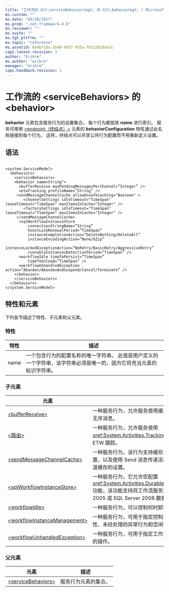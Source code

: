 ```yaml
---
title: "工作流的 &lt;serviceBehaviors&gt; 的 &lt;behavior&gt; | Microsoft Docs"
ms.custom: ""
ms.date: "03/30/2017"
ms.prod: ".net-framework-4.6"
ms.reviewer: ""
ms.suite: ""
ms.tgt_pltfrm: ""
ms.topic: "reference"
ms.assetid: 6a4b718a-1b40-4957-935a-f6122819ab3c
caps.latest.revision: 3
author: "Erikre"
ms.author: "erikre"
manager: "erikre"
caps.handback.revision: 3
---
```

# 工作流的 &lt;serviceBehaviors&gt; 的 &lt;behavior&gt;
**behavior** 元素包含服务行为的设置集合。  每个行为都按其 **name** 进行索引。  服务可使用 [\<endpoint（终结点）\>](../../../../../docs/framework/configure-apps/file-schema/wcf/endpoint-element.md) 元素的 **behaviorConfiguration** 特性通过此名称链接到每个行为。  这样，终结点可以共享公共行为配置而不用重新定义设置。  
  
## 语法  
  
```  
  
<system.ServiceModel>  
  <behaviors>  
    <serviceBehaviors>  
    <behavior name=String">  
      <bufferReceive maxPendingMessagesPerChannel=”Integer” />  
      <etwTracking profileName=”String” />  
     <sendMessageChannelCache allowUnsafeCaching="Boolean" >          
        <channelSettings idleTimeout="TimeSpan" leaseTimeout="TimeSpan" maxItemsInCache="Integer" />  
        <factorySettings idleTimeout="TimeSpan" leaseTimeout="TimeSpan" maxItemsInCache="Integer" />  
     </sendMessageChannelCache>  
      <sqlWorkflowInstanceStore   
          connectionStringName=”String”   
          honstLockRenewalPeriod=”TimeSpan”  
          instanceCompletionAction=”DeleteNothing/DeleteAll”  
          instanceEncodingAction=”None/GZip”  
          instanceLockedExceptionAction=”NoRetry/BasicRetry/AggressiveRetry”  
          runnableInstancesDetectionPeriod=”TimeSpan” />  
      <workflowIdle timeToPersist=”TimeSpan”  
          timeToUnload=”TimeSpan” />  
      <workflowUnhandledException action=”Abandon/AbandonAndSuspend/Cancel/Terminate” />  
    </behavior>  
    </serviceBehaviors>  
  </behaviors>  
</system.ServiceModel>  
```  
  
## 特性和元素  
 下列各节描述了特性、子元素和父元素。  
  
### 特性  
  
|特性|描述|  
|--------|--------|  
|name|一个包含行为的配置名称的唯一字符串。  此值是用户定义的一个字符串，该字符串必须是唯一的，因为它将充当元素的标识字符串。|  
  
### 子元素  
  
|元素|描述|  
|--------|--------|  
|[\<bufferReceive\>](../../../../../docs/framework/configure-apps/file-schema/windows-workflow-foundation/bufferreceive.md)|一种服务行为，允许服务使用缓冲接收处理，以使工作流服务能够处理无序消息。|  
|[\<路由\>](../../../../../docs/framework/configure-apps/file-schema/wcf/routing-of-servicebehavior.md)|一种服务行为，允许服务使用 <xref:System.Activities.Tracking.ETWTrackingParticipant> 来利用 ETW 跟踪。|  
|[\<sendMessageChannelCache\>](../../../../../docs/framework/configure-apps/file-schema/windows-workflow-foundation/sendmessagechannelcache.md)|一种服务行为，该行为支持缓存共享级别的自定义、通道工厂缓存的设置，以及使用 Send 消息传递活动将消息发送给服务终结点的工作流通道缓存的设置。|  
|[\<sqlWorkflowInstanceStore\>](../../../../../docs/framework/configure-apps/file-schema/windows-workflow-foundation/sqlworkflowinstancestore.md)|一种服务行为，它允许您配置 <xref:System.Activities.DurableInstancing.SqlWorkflowInstanceStore> 功能，该功能支持将工作流服务实例的状态信息持久保存到 SQL Server 2005 或 SQL Server 2008 数据库中。|  
|[\<workflowIdle\>](../../../../../docs/framework/configure-apps/file-schema/windows-workflow-foundation/workflowidle.md)|一种服务行为，可以控制何时卸载和持久保存空闲工作流实例。|  
|[\<workflowInstanceManagement\>](../../../../../docs/framework/configure-apps/file-schema/windows-workflow-foundation/workflowinstancemanagement.md)|一种服务行为，可用于指定控制工作流实例如何运行的设置，包括持久性、未经处理的异常行为和空闲行为。|  
|[\<workflowUnhandledException\>](../../../../../docs/framework/configure-apps/file-schema/windows-workflow-foundation/workflowunhandledexception.md)|一种服务行为，可用于指定工作流服务中发生未经处理的异常时所采取的操作。|  
  
### 父元素  
  
|元素|描述|  
|--------|--------|  
|[\<serviceBehaviors\>](../../../../../docs/framework/configure-apps/file-schema/windows-workflow-foundation/servicebehaviors-of-workflow.md)|服务行为元素的集合。|